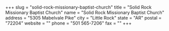 +++
slug = "solid-rock-missionary-baptist-church"
title = "Solid Rock Missionary Baptist Church"
name = "Solid Rock Missionary Baptist Church"
address = "5305 Mabelvale Pike"
city = "Little Rock"
state = "AR"
postal = "72204"
website = ""
phone = "501 565-7206"
fax = ""
+++
